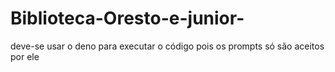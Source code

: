 # Biblioteca-Oresto-e-junior-

deve-se usar o deno para executar o código pois os prompts só são aceitos por ele
